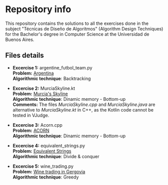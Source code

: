 # Repository info

This repository contains the solutions to all the exercises done in the subject "Técnicas de Diseño de Algoritmos" (Algorithm Design Techniques) for the Bachelor's degree in Computer Science at the Universidad de Buenos Aires.

## Files details

- **Excercise 1:** argentine_futbol_team.py  
**Problem:** [Argentina](https://vjudge.net/problem/UVA-11804)  
**Algorithmic technique**: Backtracking


- **Excercise 2:** MurciaSkyline.kt  
**Problem:** [Murcia's Skyline](https://vjudge.net/problem/UVA-11790)  
**Algorithmic technique**: Dinamic memory - Bottom-up  
**Comments:** The files _MurciaSkyline.cpp_ and _MurciaSkyline.java_ are alternative to _MurciaSkyline.kt_ in C++, as the Kotlin code cannot be tested in VJudge.

- **Excercise 3:** Acorn.cpp  
**Problem:** [ACORN](https://vjudge.net/problem/UVA-1231)  
**Algorithmic technique**: Dinamic memory - Bottom-up  

- **Excercise 4:** equivalent_strings.py  
**Problem:** [Equivalent Strings](https://vjudge.net/problem/CodeForces-559B)  
**Algorithmic technique**: Divide & conquer  

- **Excercise 5:** wine_trading.py  
**Problem:** [Wine trading in Gergovia](https://vjudge.net/problem/SPOJ-GERGOVIA)  
**Algorithmic technique**: Greedy  
